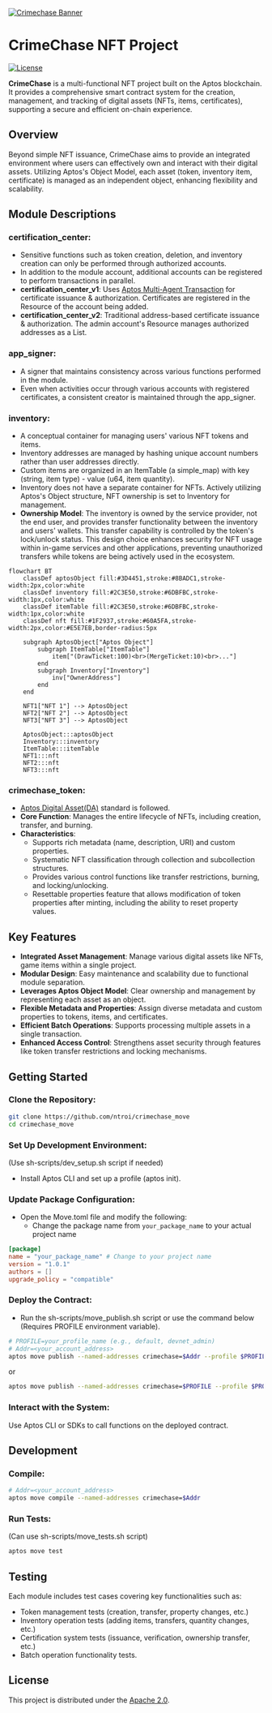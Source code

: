 [![Crimechase Banner](https://c4-cdn.ntroi.com/crimechase/prod/c369f33849a808e3/public/images/youtube_dummy.jpg)](https://c4.ntroi.com)

# CrimeChase NFT Project

[![License](https://img.shields.io/badge/license-Apache-green.svg)](LICENSE.txt)

**CrimeChase** is a multi-functional NFT project built on the Aptos blockchain. It provides a comprehensive smart contract system for the creation, management, and tracking of digital assets (NFTs, items, certificates), supporting a secure and efficient on-chain experience.

## Overview

Beyond simple NFT issuance, CrimeChase aims to provide an integrated environment where users can effectively own and interact with their digital assets. Utilizing Aptos's Object Model, each asset (token, inventory item, certificate) is managed as an independent object, enhancing flexibility and scalability.

## Module Descriptions

### certification_center:
- Sensitive functions such as token creation, deletion, and inventory creation can only be performed through authorized accounts.
- In addition to the module account, additional accounts can be registered to perform transactions in parallel.
- **certification_center_v1**: Uses [Aptos Multi-Agent Transaction](https://aptos.dev/en/build/sdks/ts-sdk/building-transactions/multi-agent-transactions) for certificate issuance & authorization. Certificates are registered in the Resource of the account being added.
- **certification_center_v2**: Traditional address-based certificate issuance & authorization. The admin account's Resource manages authorized addresses as a List.

### app_signer:
- A signer that maintains consistency across various functions performed in the module.
- Even when activities occur through various accounts with registered certificates, a consistent creator is maintained through the app_signer.

### inventory:
- A conceptual container for managing users' various NFT tokens and items.
- Inventory addresses are managed by hashing unique account numbers rather than user addresses directly.
- Custom items are organized in an ItemTable (a simple_map) with key (string, item type) - value (u64, item quantity).
- Inventory does not have a separate container for NFTs. Actively utilizing Aptos's Object structure, NFT ownership is set to Inventory for management.
- **Ownership Model**: The inventory is owned by the service provider, not the end user, and provides transfer functionality between the inventory and users' wallets. This transfer capability is controlled by the token's lock/unlock status. This design choice enhances security for NFT usage within in-game services and other applications, preventing unauthorized transfers while tokens are being actively used in the ecosystem.

```mermaid
flowchart BT
    classDef aptosObject fill:#3D4451,stroke:#8BADC1,stroke-width:2px,color:white
    classDef inventory fill:#2C3E50,stroke:#6DBFBC,stroke-width:1px,color:white
    classDef itemTable fill:#2C3E50,stroke:#6DBFBC,stroke-width:1px,color:white
    classDef nft fill:#1F2937,stroke:#60A5FA,stroke-width:2px,color:#E5E7EB,border-radius:5px
    
    subgraph AptosObject["Aptos Object"]
        subgraph ItemTable["ItemTable"]
            item["(DrawTicket:100)<br>(MergeTicket:10)<br>..."]
        end
        subgraph Inventory["Inventory"]
            inv["OwnerAddress"]
        end
    end
    
    NFT1["NFT 1"] --> AptosObject
    NFT2["NFT 2"] --> AptosObject
    NFT3["NFT 3"] --> AptosObject
    
    AptosObject:::aptosObject
    Inventory:::inventory
    ItemTable:::itemTable
    NFT1:::nft
    NFT2:::nft
    NFT3:::nft
```

### crimechase_token:
- [Aptos Digital Asset(DA)](https://aptos.dev/en/build/smart-contracts/digital-asset) standard is followed.
- **Core Function**: Manages the entire lifecycle of NFTs, including creation, transfer, and burning.
- **Characteristics**:
  - Supports rich metadata (name, description, URI) and custom properties.
  - Systematic NFT classification through collection and subcollection structures.
  - Provides various control functions like transfer restrictions, burning, and locking/unlocking.
  - Resettable properties feature that allows modification of token properties after minting, including the ability to reset property values.

## Key Features

- **Integrated Asset Management**: Manage various digital assets like NFTs, game items within a single project.
- **Modular Design**: Easy maintenance and scalability due to functional module separation.
- **Leverages Aptos Object Model**: Clear ownership and management by representing each asset as an object.
- **Flexible Metadata and Properties**: Assign diverse metadata and custom properties to tokens, items, and certificates.
- **Efficient Batch Operations**: Supports processing multiple assets in a single transaction.
- **Enhanced Access Control**: Strengthens asset security through features like token transfer restrictions and locking mechanisms.

## Getting Started

### Clone the Repository:
```bash
git clone https://github.com/ntroi/crimechase_move
cd crimechase_move
```

### Set Up Development Environment:
(Use sh-scripts/dev_setup.sh script if needed)
- Install Aptos CLI and set up a profile (aptos init).

### Update Package Configuration:
- Open the Move.toml file and modify the following:
  - Change the package name from `your_package_name` to your actual project name  
```toml
[package]
name = "your_package_name" # Change to your project name
version = "1.0.1"
authors = []
upgrade_policy = "compatible"
```

### Deploy the Contract:
- Run the sh-scripts/move_publish.sh script or use the command below (Requires PROFILE environment variable).
```bash
# PROFILE=your_profile_name (e.g., default, devnet_admin)
# Addr=<your_account_address>
aptos move publish --named-addresses crimechase=$Addr --profile $PROFILE --assume-yes
```

or
```bash
aptos move publish --named-addresses crimechase=$PROFILE --profile $PROFILE --assume-yes
```

### Interact with the System:
Use Aptos CLI or SDKs to call functions on the deployed contract.

## Development

### Compile:
```bash
# Addr=<your_account_address>
aptos move compile --named-addresses crimechase=$Addr
```

### Run Tests:
(Can use sh-scripts/move_tests.sh script)
```bash
aptos move test
```

## Testing

Each module includes test cases covering key functionalities such as:

- Token management tests (creation, transfer, property changes, etc.)
- Inventory operation tests (adding items, transfers, quantity changes, etc.)
- Certification system tests (issuance, verification, ownership transfer, etc.)
- Batch operation functionality tests.

## License

This project is distributed under the [Apache 2.0](LICENSE.txt).
